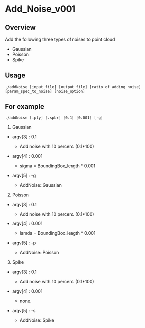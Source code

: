 # Add_Noise_v001
## Overview
Add the following three types of noises to point cloud
- Gaussian
- Poisson
- Spike

## Usage
`./addNoise [input_file] [output_file] [ratio_of_adding_noise] [param_spec_to_noise] [noise_option]`

## For example
`./addNoise [.ply] [.spbr] [0.1] [0.001] [-g]`

1. Gaussian
  - argv[3] : 0.1
    - Add noise with 10 percent. (0.1*100)

  - argv[4] : 0.001
    - sigma = BoundingBox_length * 0.001

  - argv[5] : -g
    - AddNoise::Gaussian


2. Poisson
  - argv[3] : 0.1
    - Add noise with 10 percent. (0.1*100)

  - argv[4] : 0.001
    - lamda = BoundingBox_length * 0.001

  - argv[5] : -p
    - AddNoise::Poisson


3. Spike
  - argv[3] : 0.1
    - Add noise with 10 percent. (0.1*100)

  - argv[4] : 0.001
    - none.

  - argv[5] : -s
    - AddNoise::Spike
